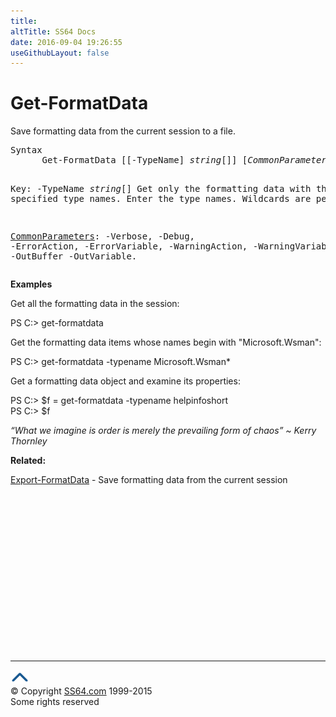 ```yaml
---
title:
altTitle: SS64 Docs
date: 2016-09-04 19:26:55
useGithubLayout: false
---
```

<!-- #BeginLibraryItem "/Library/head_ps.lbi" --><!-- #EndLibraryItem --><h1>Get-FormatData</h1> 
<p>Save formatting data from the current session to a  file.</p>
<pre>Syntax
      Get-FormatData [[-TypeName] <i>string</i>[]] [<i>CommonParameters</i>] 

Key:
   -TypeName <i>string</i>[]
       Get only the formatting data with the specified type names.
       Enter the type names. Wildcards are permitted.

   <a href="common.html">CommonParameters</a>:
       -Verbose, -Debug, -ErrorAction, -ErrorVariable, -WarningAction, -WarningVariable,
       -OutBuffer -OutVariable.</pre>
<p>
  <b>Examples</b></p>
<p>Get all the formatting data in the session:</p>
<p class="code">PS C:&gt; get-formatdata</p>
<p>Get the formatting data items whose names begin with "Microsoft.Wsman":</p>
<p class="code">PS C:&gt; get-formatdata -typename Microsoft.Wsman*</p>
<p>Get  a formatting data object and examine its properties:</p>
<p class="code">PS C:&gt; $f = get-formatdata -typename helpinfoshort<br>
PS C:&gt; $f</p>
<p class="quote"><i>“What we imagine is order is merely the prevailing form of chaos” ~ Kerry Thornley</i></p>
<p><b>Related:</b></p>
<p><a href="export-formatdata.html">Export-FormatData</a> - Save formatting data from the current session</p><!-- #BeginLibraryItem "/Library/foot_ps.lbi" --><p>
<!-- PowerShell300 -->
<ins class="adsbygoogle" style="display:inline-block;width:300px;height:250px" data-ad-client="ca-pub-6140977852749469" data-ad-slot="6253539900"></ins>
<script>
(adsbygoogle = window.adsbygoogle || []).push({});
</script></p>
<hr>
<div id="bl" class="footer"><a href="get-formatdata.html#"><img src="../images/top.png" width="30" height="22" alt="Back to the Top"></a></div>
<div id="br" class="footer, tagline">© Copyright <a href="http://ss64.com/">SS64.com</a> 1999-2015<br>
Some rights reserved</div><!-- #EndLibraryItem -->

